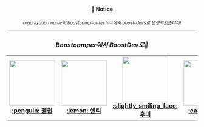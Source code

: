 
<div align="center">
<h4>📌 Notice</h4>
<p><i><small>organization name이 boostcamp-ai-tech-4에서 boost-devs로 변경되었습니다!</small></i></p>
</div>

---

<div align='center'>
<h3><i>Boostcamper에서 BoostDev로🚀</i></small></h3>
<table>
    <tr height="160px">
        <td align="center" width="150px">
            <a href="https://github.com/CoodingPenguin"><img height="120px" width="120px" src="https://avatars.githubusercontent.com/u/37505775?s=460&u=44732fef53503e63d47192ce5c2de747eff5f0c6&v=4"/></a>
            <br/>
            <a href="https://github.com/coodingpenguin"><strong>:penguin: 펭귄</strong></a>
            <br />
        </td>
        <td align="center" width="150px">
            <a href="https://github.com/bsm8734"><img height="120px" width="120px" src="https://avatars.githubusercontent.com/u/35002768?s=460&v=4"/></a>
            <br/>
            <a href="https://github.com/bsm8734"><strong>:lemon: 샐리</strong></a>
            <br />
        </td>
        <td align="center" width="150px">
            <a href="https://github.com/opijae"><img height="120px" width="120px" src="https://avatars.githubusercontent.com/u/26226101?v=4"/></a>
            <br />
            <a href="https://github.com/opijae"><strong>:slightly_smiling_face: 후미</strong></a>
            <br />
        </td>
        <td align="center" width="150px">
            <a href="https://github.com/peacecheejecake"><img height="120px" width="120px" src="https://avatars.githubusercontent.com/u/29668380?v=4"/></a>
            <br />
            <a href="https://github.com/peacecheejecake"><strong>:cactus: 튜브</strong></a>
            <br />
        </td>
    </tr>
</table>
</div>
